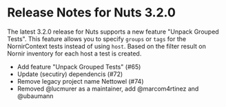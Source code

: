 # Release Notes for Nuts 3.2.0

The latest 3.2.0 release for Nuts supports a new feature "Unpack Grouped Tests". This feature allows you to specify ``groups`` or ``tags`` for the NornirContext tests instead of using ``host``.
Based on the filter result on Nornir inventory for each host a test is created.

* Add feature "Unpack Grouped Tests" (#65)
* Update (secutiry) dependencis (#72)
* Remove legacy project name Nettowel (#74)
* Removed @lucmurer as a maintainer, add @marcom4rtinez and @ubaumann

